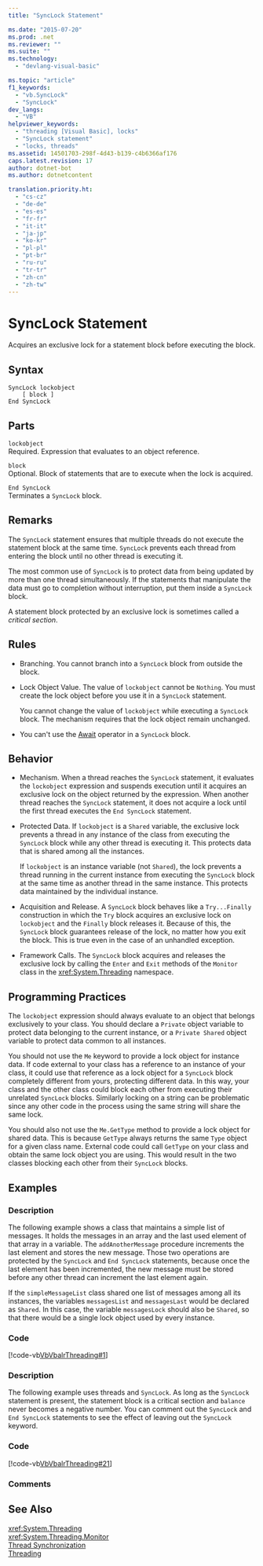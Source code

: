 ```yaml
---
title: "SyncLock Statement"

ms.date: "2015-07-20"
ms.prod: .net
ms.reviewer: ""
ms.suite: ""
ms.technology: 
  - "devlang-visual-basic"

ms.topic: "article"
f1_keywords: 
  - "vb.SyncLock"
  - "SyncLock"
dev_langs: 
  - "VB"
helpviewer_keywords: 
  - "threading [Visual Basic], locks"
  - "SyncLock statement"
  - "locks, threads"
ms.assetid: 14501703-298f-4d43-b139-c4b6366af176
caps.latest.revision: 17
author: dotnet-bot
ms.author: dotnetcontent

translation.priority.ht: 
  - "cs-cz"
  - "de-de"
  - "es-es"
  - "fr-fr"
  - "it-it"
  - "ja-jp"
  - "ko-kr"
  - "pl-pl"
  - "pt-br"
  - "ru-ru"
  - "tr-tr"
  - "zh-cn"
  - "zh-tw"
---
```

# SyncLock Statement
Acquires an exclusive lock for a statement block before executing the block.  
  
## Syntax  
  
```  
SyncLock lockobject  
    [ block ]  
End SyncLock  
```  
  
## Parts  
 `lockobject`  
 Required. Expression that evaluates to an object reference.  
  
 `block`  
 Optional. Block of statements that are to execute when the lock is acquired.  
  
 `End SyncLock`  
 Terminates a `SyncLock` block.  
  
## Remarks  
 The `SyncLock` statement ensures that multiple threads do not execute the statement block at the same time. `SyncLock` prevents each thread from entering the block until no other thread is executing it.  
  
 The most common use of `SyncLock` is to protect data from being updated by more than one thread simultaneously. If the statements that manipulate the data must go to completion without interruption, put them inside a `SyncLock` block.  
  
 A statement block protected by an exclusive lock is sometimes called a *critical section*.  
  
## Rules  
  
-   Branching. You cannot branch into a `SyncLock` block from outside the block.  
  
-   Lock Object Value. The value of `lockobject` cannot be `Nothing`. You must create the lock object before you use it in a `SyncLock` statement.  
  
     You cannot change the value of `lockobject` while executing a `SyncLock` block. The mechanism requires that the lock object remain unchanged.  
  
-   You can't use the [Await](../../../visual-basic/language-reference/operators/await-operator.md) operator in a `SyncLock` block.  
  
## Behavior  
  
-   Mechanism. When a thread reaches the `SyncLock` statement, it evaluates the `lockobject` expression and suspends execution until it acquires an exclusive lock on the object returned by the expression. When another thread reaches the `SyncLock` statement, it does not acquire a lock until the first thread executes the `End SyncLock` statement.  
  
-   Protected Data. If `lockobject` is a `Shared` variable, the exclusive lock prevents a thread in any instance of the class from executing the `SyncLock` block while any other thread is executing it. This protects data that is shared among all the instances.  
  
     If `lockobject` is an instance variable (not `Shared`), the lock prevents a thread running in the current instance from executing the `SyncLock` block at the same time as another thread in the same instance. This protects data maintained by the individual instance.  
  
-   Acquisition and Release. A `SyncLock` block behaves like a `Try...Finally` construction in which the `Try` block acquires an exclusive lock on `lockobject` and the `Finally` block releases it. Because of this, the `SyncLock` block guarantees release of the lock, no matter how you exit the block. This is true even in the case of an unhandled exception.  
  
-   Framework Calls. The `SyncLock` block acquires and releases the exclusive lock by calling the `Enter` and `Exit` methods of the `Monitor` class in the <xref:System.Threading> namespace.  
  
## Programming Practices  
 The `lockobject` expression should always evaluate to an object that belongs exclusively to your class. You should declare a `Private` object variable to protect data belonging to the current instance, or a `Private Shared` object variable to protect data common to all instances.  
  
 You should not use the `Me` keyword to provide a lock object for instance data. If code external to your class has a reference to an instance of your class, it could use that reference as a lock object for a `SyncLock` block completely different from yours, protecting different data. In this way, your class and the other class could block each other from executing their unrelated `SyncLock` blocks. Similarly locking on a string can be problematic since any other code in the process using the same string will share the same lock.  
  
 You should also not use the `Me.GetType` method to provide a lock object for shared data. This is because `GetType` always returns the same `Type` object for a given class name. External code could call `GetType` on your class and obtain the same lock object you are using. This would result in the two classes blocking each other from their `SyncLock` blocks.  
  
## Examples  
  
### Description  
 The following example shows a class that maintains a simple list of messages. It holds the messages in an array and the last used element of that array in a variable. The `addAnotherMessage` procedure increments the last element and stores the new message. Those two operations are protected by the `SyncLock` and `End SyncLock` statements, because once the last element has been incremented, the new message must be stored before any other thread can increment the last element again.  
  
 If the `simpleMessageList` class shared one list of messages among all its instances, the variables `messagesList` and `messagesLast` would be declared as `Shared`. In this case, the variable `messagesLock` should also be `Shared`, so that there would be a single lock object used by every instance.  
  
### Code  
 [!code-vb[VbVbalrThreading#1](../../../visual-basic/language-reference/statements/codesnippet/VisualBasic/synclock-statement_1.vb)]  
  
### Description  
 The following example uses threads and `SyncLock`. As long as the `SyncLock` statement is present, the statement block is a critical section and `balance` never becomes a negative number. You can comment out the `SyncLock` and `End SyncLock` statements to see the effect of leaving out the `SyncLock` keyword.  
  
### Code  
 [!code-vb[VbVbalrThreading#21](../../../visual-basic/language-reference/statements/codesnippet/VisualBasic/synclock-statement_2.vb)]  
  
### Comments  
  
## See Also  
 <xref:System.Threading>   
 <xref:System.Threading.Monitor>   
 [Thread Synchronization](http://msdn.microsoft.com/library/413e1f28-a2c5-4eec-8338-aa43e7982ff4)   
 [Threading](http://msdn.microsoft.com/library/552f6c68-dbdb-4327-ae36-32cf9063d88c)

